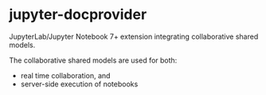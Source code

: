 # jupyter-docprovider

JupyterLab/Jupyter Notebook 7+ extension integrating collaborative shared models.

The collaborative shared models are used for both:
- real time collaboration, and
- server-side execution of notebooks
